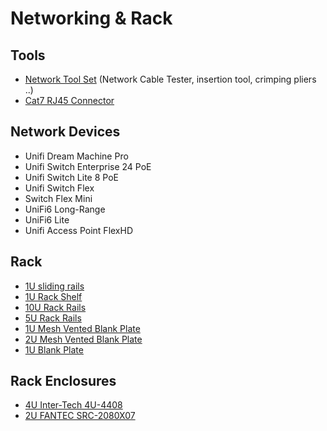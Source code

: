 # Networking & Rack

## Tools

* [Network Tool Set](https://amzn.to/3qrDp1U) (Network Cable Tester, insertion tool, crimping pliers ..)
* [Cat7 RJ45 Connector](https://amzn.to/3Bu4at9)

## Network Devices
* Unifi Dream Machine Pro
* Unifi Switch Enterprise 24 PoE
* Unifi Switch Lite 8 PoE
* Unifi Switch Flex
* Switch Flex Mini
* UniFi6 Long-Range
* UniFi6 Lite
* Unifi Access Point FlexHD

## Rack
* [1U sliding rails](https://amzn.to/3UAGsD5)
* [1U Rack Shelf](https://amzn.to/3LqaTHL)
* [10U Rack Rails](https://amzn.to/3SkEPaj)
* [5U Rack Rails](https://amzn.to/3RZCX7o)
* [1U Mesh Vented Blank Plate](https://amzn.to/3LqpenF)
* [2U Mesh Vented Blank Plate](https://amzn.to/3BqQSwd)
* [1U Blank Plate](https://amzn.to/3R0JZY2)

## Rack Enclosures
* [4U Inter-Tech 4U-4408](https://amzn.to/3f2n15A)
* [2U FANTEC SRC-2080X07](https://amzn.to/3xATINU)
